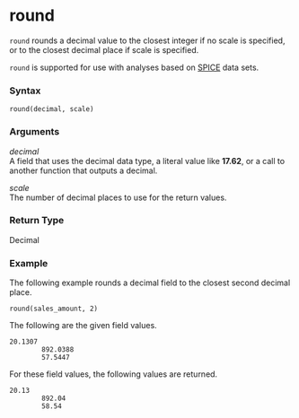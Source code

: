 # round<a name="round-function"></a>

`round` rounds a decimal value to the closest integer if no scale is specified, or to the closest decimal place if scale is specified\.

`round` is supported for use with analyses based on [SPICE](welcome.md#spice) data sets\.

### Syntax<a name="round-function-syntax"></a>

```
round(decimal, scale)
```

### Arguments<a name="round-function-arguments"></a>

 *decimal*   
A field that uses the decimal data type, a literal value like **17\.62**, or a call to another function that outputs a decimal\.

 *scale*   
The number of decimal places to use for the return values\.

### Return Type<a name="round-function-return-type"></a>

Decimal

### Example<a name="round-function-example"></a>

The following example rounds a decimal field to the closest second decimal place\.

```
round(sales_amount, 2)
```

The following are the given field values\.

```
20.1307
        892.0388
        57.5447
```

For these field values, the following values are returned\.

```
20.13
        892.04
        58.54
```